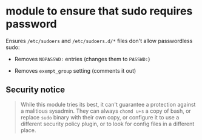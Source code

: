 module to ensure that  sudo requires password
=============================================

Ensures `/etc/sudoers` and `/etc/sudoers.d/*` files
don't allow passwordless sudo:

* Removes `NOPASSWD:` entries
  (changes them to `PASSWD:`)

* Removes `exempt_group` setting
  (comments it out)

Security notice
---------------

> While this module tries its best,
> it can't guarantee a protection against
> a malitious sysadmin.
> They can always `chomd u+s` a copy of bash,
> or replace `sudo` binary with their own copy,
> or configure it to use a different security policy plugin,
> or to look for config files in a different place.

